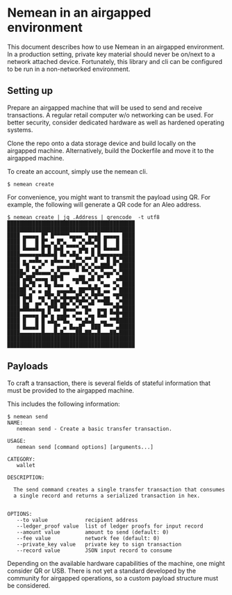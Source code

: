 # Nemean in an airgapped environment

This document describes how to use Nemean in an airgapped environment. In a production setting, private key material should never be on/next to a network attached device. Fortunately, this library and cli can be configured to be run in a non-networked environment.

## Setting up
Prepare an airgapped machine that will be used to send and receive transactions. A regular retail computer w/o networking can be used. For better security, consider dedicated hardware as well as hardened operating systems.

Clone the repo onto a data storage device and build locally on the airgapped machine. Alternatively, build the Dockerfile and move it to the airgapped machine.

To create an account, simply use the nemean cli.
```console
$ nemean create
```
For convenience, you might want to transmit the payload using QR. For example, the following will generate a QR code for an Aleo address.
```console
$ nemean create | jq .Address | qrencode  -t utf8
█████████████████████████████████████████
█████████████████████████████████████████
████ ▄▄▄▄▄ █▀ █▀▀▀▀▀▄▄▄▄ ▀▄▄▄█ ▄▄▄▄▄ ████
████ █   █ █▀ ▄ █▀▄  ▀ ▄▀▄█▄▀█ █   █ ████
████ █▄▄▄█ █▀█ █▄█ ▀▀▀▀▄█▄ ▄▀█ █▄▄▄█ ████
████▄▄▄▄▄▄▄█▄█▄█ █▄▀▄█▄▀ ▀ █ █▄▄▄▄▄▄▄████
████ ▄ ▄▄█▄ ▄ ▄█▄▄ ▄ ▄▀▀▄▀▀ █ ▀ █ █▄▀████
████ ▀█ ▄ ▄▀  ▀ ▄▄▄▄███▀▄▀▄▀▄▄███▄▀ █████
█████▄▀ ▄█▄▄▄▄▀▄▀▄▄▄  ▀ ▀▀▄▀▄ ▀▄▄▄▀▄▀████
████▀▄██▀▄▄▄▄ ██▀█   ▄▄██ ▄█ █▀ ▀  ▄█████
████ █▄▀█ ▄ █▄ █▄▄ ▄  ▀ ▀▀▄ ▄ ▀▄▄ ▀▄ ████
██████ ▀▄ ▄ ▄█  ▄▄▄▄█▄ ██▀▀█▀█ ▄▄ ▀ █████
████▀█▄█  ▄▄▀█▀▄▀▄█▄▄▄█▀▄▀▄▀█▀▀▄▄ ▀█▀████
████ █▄▀ ▄▄▀▄ ██▀▄█▄▀▄▀█▀▀▄█ ▀▀██▄ ▄▀████
████▄██▄▄█▄▄ █▀█▄▀█▄▄▄▀ ▀█▄  ▄▄▄ ▄▀█▀████
████ ▄▄▄▄▄ █▄▀▄ ▄▄█▄ ▄▀▀ ▀▄▄ █▄█ ▀▀█▀████
████ █   █ █ ▄█▄▀▀█▄  ▀▀▄█▄█  ▄▄ ▀▀██████
████ █▄▄▄█ █   █▀ ▄ █▄▄█▀  ███ ▀▀▀ ▄█████
████▄▄▄▄▄▄▄█▄▄▄█▄█▄▄▄▄██▄██▄▄█▄▄▄██▄█████
█████████████████████████████████████████
█████████████████████████████████████████
```

## Payloads
To craft a transaction, there is several fields of stateful information that must be provided to the airgapped machine.

This includes the following information:
```console
$ nemean send
NAME:
   nemean send - Create a basic transfer transaction.

USAGE:
   nemean send [command options] [arguments...]

CATEGORY:
   wallet

DESCRIPTION:
   
  The send command creates a single transfer transaction that consumes
  a single record and returns a serialized transaction in hex.
  

OPTIONS:
   --to value            recipient address
   --ledger_proof value  list of ledger proofs for input record
   --amount value        amount to send (default: 0)
   --fee value           network fee (default: 0)
   --private_key value   private key to sign transaction
   --record value        JSON input record to consume
```

Depending on the available hardware capabilities of the machine, one might consider QR or USB. There is not yet a standard developed by the community for airgapped operations, so a custom payload structure must be considered.
